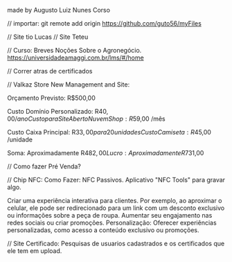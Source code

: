 made by Augusto Luiz Nunes Corso

// importar:
git remote add origin https://github.com/guto56/myFiles

// Site tio Lucas
// Site Teteu

// Curso: Breves Noções Sobre o Agronegócio.
https://universidadeamaggi.com.br/lms/#/home

// Correr atras de certificados

// Valkaz Store New Management and Site:

Orçamento Previsto: R$500,00

Custo Domínio Personalizado: R$40,00 /ano
Custo para Site Aberto NuvemShop: R$59,00 /mês

Custo Caixa Principal: R$33,00 para 20unidades
Custo Camiseta: R$45,00 /unidade

Soma: Aproximadamente R$482,00
Lucro: Aproximadamente R$731,00

// Como fazer Pré Venda?

// Chip NFC:
Como Fazer:
NFC Passivos.
Aplicativo "NFC Tools" para gravar algo.

Criar uma experiência interativa para clientes. Por exemplo, ao aproximar o celular, ele pode ser redirecionado para um link com um desconto exclusivo ou informações sobre a peça de roupa.
Aumentar seu engajamento nas redes sociais ou criar promoções.
Personalização: Oferecer experiências personalizadas, como acesso a conteúdo exclusivo ou promoções.

// Site Certificado:
Pesquisas de usuarios cadastrados e os certificados que ele tem em upload.